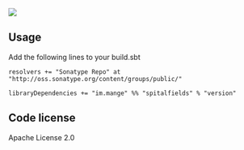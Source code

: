 <a href="https://travis-ci.org/alltonp/spitalfields" target="_blank"><img src="https://travis-ci.org/alltonp/spitalfields.png?branch=master"></a>

Usage
-----
Add the following lines to your build.sbt

    resolvers += "Sonatype Repo" at "http://oss.sonatype.org/content/groups/public/"

    libraryDependencies += "im.mange" %% "spitalfields" % "version"


Code license
------------
Apache License 2.0
